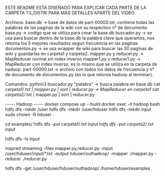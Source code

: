 ESTE README ESTA DISEÑADO PARA EXPLICAR CADA PARTE DE LA CARPETA T3_DISTRI PARA MÁS DETALLES APARTE DEL VIDEO.

Archivos:
base.db -> base de datos de part-00000.txt, contiene todas las palabras de las paginas de la wiki con su respectivo n° de documento
base.py -> codigo que se utiliza para crear la base.db
buscador.py -> se usa para buscar dentro de la base.db la palabra clave que queramos, nos retorna los 5 mejores resultados segun frecuencia en las paginas
documentos.py -> se usa wrapper de wiki para buscar las 30 paginas de wiki y guardarlas en carpeta1 y carpeta2.
mapper.py y reducer.py -> MapReducer normal sin index inverso
mapper1.py y reducer1.py -> MapReducer con index inverso, es lo mismo que se utiliza en la carpeta de hadoop.
part-00000.txt -> archivo con todos los datos de frecuencia y n° de documento de documentos.py (es lo que retorna hadoop al terminar).


Comandos:
python3 buscador.py "palabra" -> busca palabra en base.db
cat carpeta1/*.txt | mapper.py | sort | reducer.py -> MapReducer en carpeta1
cat carpeta2/*.txt | mapper.py | sort | reducer.py

----- Hadoop -----
docker compose up --build
docker exec -it hadoop bash
hdfs dfs -mkdir /user
hdfs dfs -mkdir /user/hduser
hdfs dfs -mkdir input
sudo chown -R hduser .

cd examples/
hdfs dfs -put carpeta1/*.txt input
hdfs dfs -put carpeta2/*.txt input

hdfs dfs -ls input

mapred streaming -files mapper.py,reducer.py -input /user/hduser/input/*.txt -output hduser/outhadoop/ -mapper ./mapper.py -reducer ./reducer.py

hdfs dfs -get /user/hduser/hduser/outhadoop/ /home/hduser/examples
